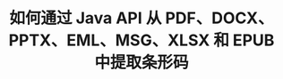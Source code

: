---
############################# Static ############################
layout: "auto-gen-gist"
draft: false
path: "zh/parser/java/extract/barcode/ots/"
otherformats: DOC DOT DOCX DOCM DOTX DOTM TXT ODT OTT RTF PDF XHTML MHTML MD XML EPUB FB2 CHM XLS XLT XLSX XLSM XLSB XLTX XLTM ODS CSV XLAM PPT PPTX  PPS POT PPSX PPTM POTX PPSM ODP OTP PST OST EML EMLX MSG ONE 

############################# Head ############################
head_title: "通过 Java API 从 Excel、Word、PDF 和其他文档中提取条形码"
head_description: "GroupDocs.Parser Java API 使软件开发人员能够从 Java 应用程序中的 PDF、MS Excel、Word、PowerPoint、Outlook、OneNote 和更多文档中提取条形码。"

############################# Header ############################
title: "如何通过 Java API 从 PDF、DOCX、PPTX、EML、MSG、XLSX 和 EPUB 中提取条形码"
description: "GroupDocs.Parser Java API 使软件开发人员能够从 PDF、Word（DOC、DOCX）、Excel（XLS、XLSX）、PowerPoint（PPT、PPTX）、Outlook（EML、MSG）和许多其他文档页面区域中提取条形码。"

######################### Download Button #######################
button:
    enable: true

############################# About ############################
about:
    enable: true
    title: "了解如何通过 Java 从 Excel、Word、PDF 和其他文档中提取条形码？"
    content: |
      条形码图像由一系列平行的黑线和不同宽度的空白空间组成，可用于将信息编码为视觉图案。 它于 1970 年代推出，现在已成为商业企业的通用部分。 GroupDocs.Parser for Java 是一个强大的 API，允许软件程序员构建应用程序来解析不同类型的文档并从中提取文本、图像和条形码。 它支持一些最常见的文档类型，例如 PDF、电子邮件、电子书、Microsoft Office 格式：Word（DOC、DOCX）、PowerPoint（PPT、PPTX）、Excel（XLS、XLSX）、电子邮件（EML、MSG） ) 格式等等。 Java API 包含对与文档解析和数据提取相关的几个重要功能的支持，例如纯文本提取、结构化文本提取、提取 markdown 格式文本、从特定页面或页面区域提取文本、从文档中提取条形码、提取元数据或 图像等等。

############################# content ############################
steps:
    enable: true
    block:
    - title_left: "如何通过 Java 从 OTS 文档中提取条形码"
      content_left: |
       GroupDocs.Parser Java API 使程序员能够轻松地从 OTS 文档中提取条形码。 以下 Java 代码示例演示了如何以最少的工作量和成本提取 OTS 文档中的条形码图像。 

      title_right: "通过 Java 从文档中提取条形码"
      content_right: |
        * 创建 [Parser](https://apireference.groupdocs.com/parser/java/com.groupdocs.parser/Parser) 的实例
        * 检查是否支持条码提取
        * 调用 [GetBarcodes](https://apireference.groupdocs.com/parser/java/com.groupdocs.parser/Parser#getBarcodes()) 方法从整个文档中提取所有条形码。
        * 遍历文档中的条码
        * 打印所有条码及其价值

      gisthash: "bb2393a5db93e1795d41d908ad23e158"
      gistfile: "barcode_extraction_form_documents.java"

    - title_left: "通过 Java 从 OTS 文档页面获取条形码"
      content_left: |
       GroupDocs.Parser Java 使软件开发人员能够轻松地从 OTS 文档的页面解析和获取条形码。 以下 Java 代码显示了如何从 OTS 文档中的特定文档页面中提取条形码。 

      title_right: "如何从文件页面获取条形码"
      content_right: |
        * 创建 [Parser](https://apireference.groupdocs.com/parser/java/com.groupdocs.parser/Parser) 的实例
        * 检查文档以获取条码提取支持
        * 调用 [GetBarcodes](https://apireference.groupdocs.com/parser/java/com.groupdocs.parser/Parser#getBarcodes(int)) 方法从文档第 2 页提取所条码。
        * 遍历页面的条形码
        * 打印页码和条码值
     
      gisthash: "ff09980eef6df60d5a3272b91b5607cf"
      gistfile: "barcodes_extraction_form_documents_page.java"
      
    - title_left: "如何从 OTS 文档页面区域提取条形码"
      content_left: |
       GroupDocs.Parser Java API 完全支持轻松地从 OTS 文档中提取条形码。 以下 Java 代码示例显示如何从 OTS 文档页面区域执行条形码提取。

      title_right: "通过 Java 从文件页面区域中提取条形码"
      content_right: |
        * 创建 [Parser](https://apireference.groupdocs.com/parser/java/com.groupdocs.parser/Parser) 的实例
        *自定义可用于条码提取的选项创建
        * 检查文档以获取条码提取支持
        * 调用 [GetBarcodes](https://apireference.groupdocs.com/parser/java/com.groupdocs.parser/Parser#getBarcodes(int)) 方法从文档第 2 页提取所有条码。
        * 遍历文档中的条码
        * 打印页码和条码值
     
      gisthash: "1737589e775a06a6300245cea525dac0"
      gistfile: "barcodes_extraction_from_documents_page_area.java"

    - title_left: "系统要求"
      content_left: |
        所有主要平台和操作系统都支持 Java 的 GroupDocs.Parser。 它可以生成 Microsoft Word、Excel、PowerPoint、Outlook、OpenOffice 和 50 多种其他格式的文档。 有关完整的系统要求指南，请在执行以下代码之前访问系统要求，请确保您的系统上安装了以下先决条件：
        * 操作系统：Microsoft Windows、Linux、MacOS
        * Java 版本支持：J2SE 7.0 (1.7)、J2SE 8.0 (1.8) 或以上
        * 从 GroupDocs [Repository](https://repository.groupdocs.com/webapp/#/artifacts/browse/tree/General/repo/com/groupdocs/groupdocs-parser) 获取最新版本的 GroupDocs.Parser Java API
        
      title_right: "为什么使用 GroupDocs.Parser"
      content_right: |
        * 从任何支持的文档中提取纯文本。
        * 目录提取支持
        * 提取格式化文本、元数据、图像、容器和附件。
        * 通过用户定义的模板解析文档。
        *使用关键字或正则表达式搜索文本。
        * 结构化文本提取支持
        * 提取一些支持的文档格式的目录。
        * 从 PDF 文档中解析表单数据。

demos:
    enable: true
        

more_formats:
    enable: true


back_to_top:
    enable: true
---